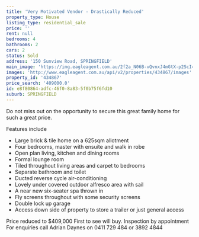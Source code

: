 ```yaml
---
title: 'Very Motivated Vendor - Drastically Reduced'
property_type: House
listing_type: residential_sale
price: ''
rent: null
bedrooms: 4
bathrooms: 2
cars: 2
status: Sold
address: '150 Sunview Road, SPRINGFIELD'
main_image: 'https://img.eagleagent.com.au/2f2a_N06B-vQvnxJ4mGtX-p2ScI=/1280x854/smart/https://s3-us-west-2.amazonaws.com/eagleagent-orig/images/6818442/104547683-image-M.jpg'
images: 'http://www.eagleagent.com.au/api/v2/properties/434867/images'
property_id: '434867'
price_search: '409000.0'
id: e8f80864-adfc-46f0-8a83-5f0b75f6fd10
suburb: SPRINGFIELD
---
```

Do not miss out on the opportunity to secure this great family home for such a great price.

Features include

- Large brick & tile home on a 625sqm allotment
- Four bedrooms, master with ensuite and walk in robe
- Open plan living, kitchen and dining rooms
- Formal lounge room
- Tiled throughout living areas and carpet to bedrooms
- Separate bathroom and toilet
- Ducted reverse cycle air-conditioning
- Lovely under covered outdoor alfresco area with sail
- A near new six-seater spa thrown in
- Fly screens throughout with some security screens
- Double lock up garage
- Access down side of property to store a trailer or just general access

Price reduced to $409,000
First to see will buy.
Inspection by appointment
For enquiries call Adrian Daynes on 0411 729 484 or 3892 4844